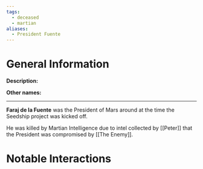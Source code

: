 ```yaml
---
tags:
  - deceased
  - martian
aliases:
  - President Fuente
---
```

# General Information
**Description:** 

**Other names:** 

---
**Faraj de la Fuente** was the President of Mars around at the time the Seedship project was kicked off. 

He was killed by Martian Intelligence due to intel collected by [[Peter]] that the President was compromised by [[The Enemy]].

# Notable Interactions
